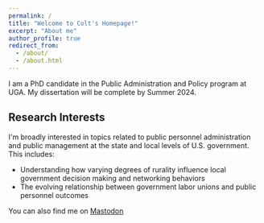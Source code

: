 ```yaml
---
permalink: /
title: "Welcome to Colt's Homepage!"
excerpt: "About me"
author_profile: true
redirect_from: 
  - /about/
  - /about.html
---
```



I am a PhD candidate in the Public Administration and Policy program at UGA. My dissertation will be complete by Summer 2024.

## Research Interests

I'm broadly interested in topics related to public personnel administration and public management at the state and local levels of U.S. government. This includes:
- Understanding how varying degrees of rurality influence local government decision making and networking behaviors
- The evolving relationship between government labor unions and public personnel outcomes

You can also find me on <a rel="me" href="https://mastodon.social/@coltjensen">Mastodon</a>

